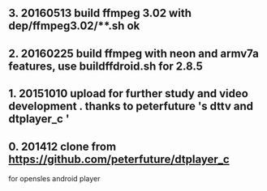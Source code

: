 ## 3.  20160513 build ffmpeg 3.02 with dep/ffmpeg3.02/**.sh ok 

## 2.   20160225 build ffmpeg with neon and armv7a features, use buildffdroid.sh for 2.8.5


## 1.  20151010 upload for further study and video development . thanks to peterfuture 's dttv and dtplayer_c '

## 0.   201412 clone from https://github.com/peterfuture/dtplayer_c  
for opensles android player
